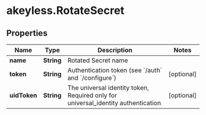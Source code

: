 # akeyless.RotateSecret

## Properties

Name | Type | Description | Notes
------------ | ------------- | ------------- | -------------
**name** | **String** | Rotated Secret name | 
**token** | **String** | Authentication token (see &#x60;/auth&#x60; and &#x60;/configure&#x60;) | [optional] 
**uidToken** | **String** | The universal identity token, Required only for universal_identity authentication | [optional] 


